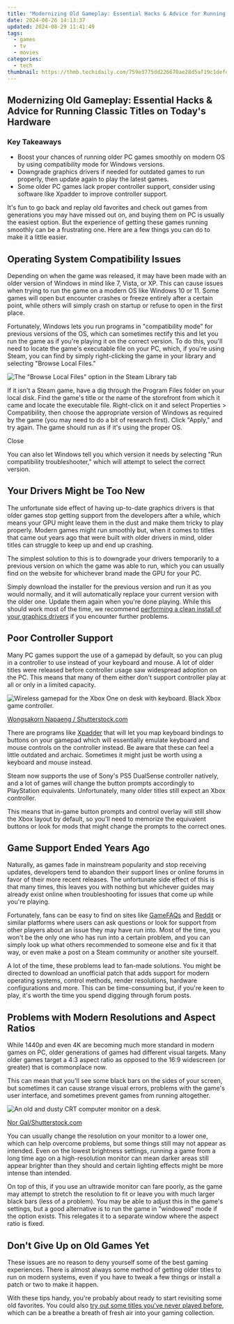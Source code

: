 ```yaml
---
title: "Modernizing Old Gameplay: Essential Hacks & Advice for Running Classic Titles on Today's Hardware"
date: 2024-08-26 14:13:37
updated: 2024-08-29 11:41:49
tags:
  - games
  - tv
  - movies
categories:
  - tech
thumbnail: https://thmb.techidaily.com/759e3775dd226670ae28d5af19c1defd92ebed9270d940f9ca545069c585fcb0.jpg
---
```


## Modernizing Old Gameplay: Essential Hacks & Advice for Running Classic Titles on Today's Hardware

### Key Takeaways

* Boost your chances of running older PC games smoothly on modern OS by using compatibility mode for Windows versions.
* Downgrade graphics drivers if needed for outdated games to run properly, then update again to play the latest games.
* Some older PC games lack proper controller support, consider using software like Xpadder to improve controller support.

 It's fun to go back and replay old favorites and check out games from generations you may have missed out on, and buying them on PC is usually the easiest option. But the experience of getting these games running smoothly can be a frustrating one. Here are a few things you can do to make it a little easier.

##  Operating System Compatibility Issues

 Depending on when the game was released, it may have been made with an older version of Windows in mind like 7, Vista, or XP. This can cause issues when trying to run the game on a modern OS like Windows 10 or 11\. Some games will open but encounter crashes or freeze entirely after a certain point, while others will simply crash on startup or refuse to open in the first place.

 Fortunately, Windows lets you run programs in "compatibility mode" for previous versions of the OS, which can sometimes rectify this and let you run the game as if you're playing it on the correct version. To do this, you'll need to locate the game's executable file on your PC, which, if you're using Steam, you can find by simply right-clicking the game in your library and selecting "Browse Local Files."

![The "Browse Local Files" option in the Steam Library tab](https://static1.howtogeekimages.com/wordpress/wp-content/uploads/2024/05/localfiles.png) 

 If it isn't a Steam game, have a dig through the Program Files folder on your local disk. Find the game's title or the name of the storefront from which it came and locate the executable file. Right-click on it and select Properties > Compatibility, then choose the appropriate version of Windows as required by the game (you may need to do a bit of research first). Click "Apply," and try again. The game should run as if it's using the proper OS.

Close 

 You can also let Windows tell you which version it needs by selecting "Run compatibility troubleshooter," which will attempt to select the correct version.

##  Your Drivers Might be Too New

 The unfortunate side effect of having up-to-date graphics drivers is that older games stop getting support from the developers after a while, which means your GPU might leave them in the dust and make them tricky to play properly. Modern games might run smoothly but, when it comes to titles that came out years ago that were built with older drivers in mind, older titles can struggle to keep up and end up crashing.

 The simplest solution to this is to downgrade your drivers temporarily to a previous version on which the game was able to run, which you can usually find on the website for whichever brand made the GPU for your PC.

 Simply download the installer for the previous version and run it as you would normally, and it will automatically replace your current version with the older one. Update them again when you're done playing. While this should work most of the time, we recommend [performing a clean install of your graphics drivers](https://review-topics.techidaily.com/in-2024-how-to-change-google-play-location-on-motorola-moto-g13-drfone-by-drfone-virtual-android/) if you encounter further problems.

##  Poor Controller Support

 Many PC games support the use of a gamepad by default, so you can plug in a controller to use instead of your keyboard and mouse. A lot of older titles were released before controller usage saw widespread adoption on the PC. This means that many of them either don't support controller play at all or only in a limited capacity.

![Wireless gamepad for the Xbox One on desk with keyboard. Black Xbox game controller.](https://static1.howtogeekimages.com/wordpress/wp-content/uploads/2024/04/wireless-gamepad-for-the-xbox-one-on-desk-with-keyboard-black-xbox-game-controller.jpg) 

[Wongsakorn Napaeng / Shutterstock.com](https://www.shutterstock.com/image-photo/samutprakarn-thailand-jan-23-2023-wireless-2254156059)

 There are programs like [Xpadder](https://xpadder.com) that will let you map keyboard bindings to buttons on your gamepad which will essentially emulate keyboard and mouse controls on the controller instead. Be aware that these can feel a little outdated and archaic. Sometimes it might just be worth using a keyboard and mouse instead.

 Steam now supports the use of Sony's PS5 DualSense controller natively, and a lot of games will change the button prompts accordingly to PlayStation equivalents. Unfortunately, many older titles still expect an Xbox controller.

 This means that in-game button prompts and control overlay will still show the Xbox layout by default, so you'll need to memorize the equivalent buttons or look for mods that might change the prompts to the correct ones.

##  Game Support Ended Years Ago

 Naturally, as games fade in mainstream popularity and stop receiving updates, developers tend to abandon their support lines or online forums in favor of their more recent releases. The unfortunate side effect of this is that many times, this leaves you with nothing but whichever guides may already exist online when troubleshooting for issues that come up while you're playing.

 Fortunately, fans can be easy to find on sites like [GameFAQs](https://gamefaqs.gamespot.com) and [Reddit](http://www.reddit.com) or similar platforms where users can ask questions or look for support from other players about an issue they may have run into. Most of the time, you won't be the only one who has run into a certain problem, and you can simply look up what others recommended to someone else and fix it that way, or even make a post on a Steam community or another site yourself.

 A lot of the time, these problems lead to fan-made solutions. You might be directed to download an unofficial patch that adds support for modern operating systems, control methods, render resolutions, hardware configurations and more. This can be time-consuming but, if you're keen to play, it's worth the time you spend digging through forum posts.

##  Problems with Modern Resolutions and Aspect Ratios

 While 1440p and even 4K are becoming much more standard in modern games on PC, older generations of games had different visual targets. Many older games target a 4:3 aspect ratio as opposed to the 16:9 widescreen (or greater) that is commonplace now.

 This can mean that you'll see some black bars on the sides of your screen, but sometimes it can cause strange visual errors, problems with the game's user interface, and sometimes prevent games from running altogether.

![An old and dusty CRT computer monitor on a desk.](https://static1.howtogeekimages.com/wordpress/wp-content/uploads/2022/04/old-crt-computer-monitor.jpg) 

[Nor Gal/Shutterstock.com](https://www.shutterstock.com/image-photo/old-dirty-crt-computer-monitor-273638795)

 You can usually change the resolution on your monitor to a lower one, which can help overcome problems, but some things still may not appear as intended. Even on the lowest brightness settings, running a game from a long time ago on a high-resolution monitor can mean darker areas still appear brighter than they should and certain lighting effects might be more intense than intended.

 On top of this, if you use an ultrawide monitor can fare poorly, as the game may attempt to stretch the resolution to fit or leave you with much larger black bars (less of a problem). You may be able to adjust this in the game's settings, but a good alternative is to run the game in "windowed" mode if the option exists. This relegates it to a separate window where the aspect ratio is fixed.

## 

##  Don't Give Up on Old Games Yet

 These issues are no reason to deny yourself some of the best gaming experiences. There is almost always some method of getting older titles to run on modern systems, even if you have to tweak a few things or install a patch or two to make it happen.

 With these tips handy, you're probably about ready to start revisiting some old favorites. You could also [try out some titles you've never played before](https://screen-activity-recording.techidaily.com/streamline-control-switch-pro-in-steam-play/), which can be a breathe a breath of fresh air into your gaming collection.

<ins class="adsbygoogle"
     style="display:block"
     data-ad-format="autorelaxed"
     data-ad-client="ca-pub-7571918770474297"
     data-ad-slot="1223367746"></ins>



<ins class="adsbygoogle"
     style="display:block"
     data-ad-client="ca-pub-7571918770474297"
     data-ad-slot="8358498916"
     data-ad-format="auto"
     data-full-width-responsive="true"></ins>
